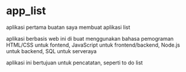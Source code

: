 # app_list
aplikasi pertama buatan saya
membuat aplikasi list

aplikasi berbasis web ini di buat menggunakan bahasa pemograman HTML/CSS untuk fontend, JavaScript untuk frontend/backend, Node.js untuk backend, SQL untuk serveraya

aplikasi ini bertujuan untuk pencatatan, seperti to do list
